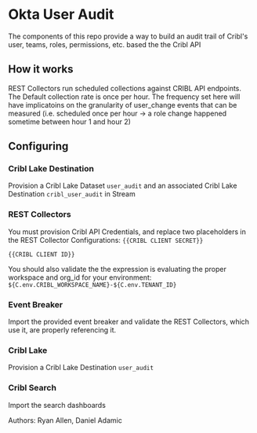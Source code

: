 # Okta User Audit

The components of this repo provide a way to build an audit trail of Cribl's user, teams, roles, permissions, etc. based the the Cribl API 

## How it works
REST Collectors run scheduled collections against CRIBL API endpoints.  The Default collection rate is once per hour.  The frequency set here will have implicatoins on the granularity of user_change events that can be measured (i.e. scheduled once per hour -> a role change happened sometime between hour 1 and hour 2) 

## Configuring

### Cribl Lake Destination
Provision a Cribl Lake Dataset `user_audit` and an associated Cribl Lake Destination `cribl_user_audit` in Stream

### REST Collectors

You must provision Cribl API Credentials, and replace two placeholders in the REST Collector Configurations:
`{{CRIBL CLIENT SECRET}}` 

`{{CRIBL CLIENT ID}}` 

You should also validate the the expression is evaluating the proper workspace and org_id for your environment:
`${C.env.CRIBL_WORKSPACE_NAME}-${C.env.TENANT_ID}`


### Event Breaker

Import the provided event breaker and validate the REST Collectors, which use it, are properly referencing it.  


### Cribl Lake
Provision a Cribl Lake Destination `user_audit`

### Cribl Search
Import the search dashboards

Authors:
Ryan Allen, 
Daniel Adamic

